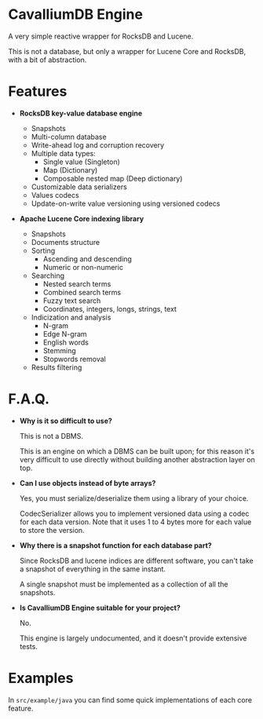 CavalliumDB Engine
==================

A very simple reactive wrapper for RocksDB and Lucene.

This is not a database, but only a wrapper for Lucene Core and RocksDB, with a bit of abstraction.

# Features
- **RocksDB key-value database engine**
  - Snapshots
  - Multi-column database
  - Write-ahead log and corruption recovery
  - Multiple data types:
    - Single value (Singleton)
    - Map (Dictionary)
    - Composable nested map (Deep dictionary)
  - Customizable data serializers
  - Values codecs
  - Update-on-write value versioning using versioned codecs
  
- **Apache Lucene Core indexing library**
  - Snapshots
  - Documents structure
  - Sorting
    - Ascending and descending
    - Numeric or non-numeric
  - Searching
    - Nested search terms
    - Combined search terms
    - Fuzzy text search
    - Coordinates, integers, longs, strings, text
  - Indicization and analysis
    - N-gram
    - Edge N-gram
    - English words
    - Stemming
    - Stopwords removal
  - Results filtering

# F.A.Q.
- **Why is it so difficult to use?**
  
  This is not a DBMS.
  
  This is an engine on which a DBMS can be built upon; for this reason it's very difficult to use directly without building another abstraction layer on top.
  
- **Can I use objects instead of byte arrays?**
  
  Yes, you must serialize/deserialize them using a library of your choice.
  
  CodecSerializer allows you to implement versioned data using a codec for each data version.
  Note that it uses 1 to 4 bytes more for each value to store the version.
  
- **Why there is a snapshot function for each database part?**
  
  Since RocksDB and lucene indices are different software, you can't take a snapshot of everything in the same instant.
  
  A single snapshot must be implemented as a collection of all the snapshots.
  
- **Is CavalliumDB Engine suitable for your project?**
  
  No.
  
  This engine is largely undocumented, and it doesn't provide extensive tests.

# Examples

In `src/example/java` you can find some quick implementations of each core feature.
